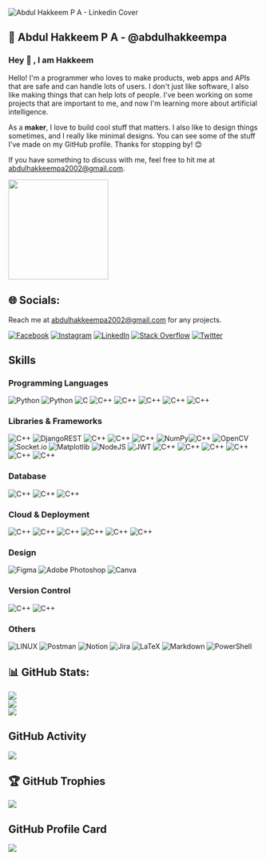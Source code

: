 ![Abdul Hakkeem P A - Linkedin Cover](https://github.com/abdulhakkeempa/abdulhakkeempa/assets/92361680/da8dbece-5f61-45d7-ba65-e037278006ee)

## :bust_in_silhouette: Abdul Hakkeem P A - @abdulhakkeempa
<h3>Hey 👋 , I am Hakkeem </h3> 

Hello! I'm a programmer who loves to make products, web apps and APIs that are safe and can handle lots of users. I don't just like software, I also like making things that can help lots of people. I've been working on some projects that are important to me, and now I'm learning more about artificial intelligence.   

As a **maker**, I love to build cool stuff that matters. I also like to design things sometimes, and I really like minimal designs. You can see some of the stuff I've made on my GitHub profile. Thanks for stopping by! 😊  

If you have something to discuss with me, feel free to hit me at <a href="mailto:abdulhakkeempa2002@gmail.com">abdulhakkeempa2002@gmail.com</a>.



<a href="https://www.buymeacoffee.com/abdulhakkeempa"><img src="https://cdn.buymeacoffee.com/buttons/v2/default-yellow.png" width="200" /></a>

## 🌐 Socials:
Reach me at <a href="" >abdulhakkeempa2002@gmail.com</a> for any projects.  

[![Facebook](https://img.shields.io/badge/Facebook-%231877F2.svg?logo=Facebook&logoColor=white)](https://facebook.com/abdulhakkeempa) [![Instagram](https://img.shields.io/badge/Instagram-%23E4405F.svg?logo=Instagram&logoColor=white)](https://instagram.com/_.hakkeem_) [![LinkedIn](https://img.shields.io/badge/LinkedIn-%230077B5.svg?logo=linkedin&logoColor=white)](https://linkedin.com/in/abdul-hakkeem-pa) [![Stack Overflow](https://img.shields.io/badge/-Stackoverflow-FE7A16?logo=stack-overflow&logoColor=white)](https://stackoverflow.com/users/hakkeempa) [![Twitter](https://img.shields.io/badge/Twitter-%231DA1F2.svg?logo=Twitter&logoColor=white)](https://twitter.com/abdulhakkeempa) 


## Skills
### Programming Languages
![Python](https://img.shields.io/badge/Python-3776AB?style=for-the-badge&logo=python&logoColor=white)
![Python](https://img.shields.io/badge/JavaScript-323330?style=for-the-badge&logo=javascript&logoColor=F7DF1E)
![C](https://img.shields.io/badge/C-00599C?style=for-the-badge&logo=c&logoColor=white)
![C++](https://img.shields.io/badge/C%2B%2B-00599C?style=for-the-badge&logo=c%2B%2B&logoColor=white)
![C++](https://img.shields.io/badge/Java-ED8B00?style=for-the-badge&logo=openjdk&logoColor=white)
![C++](https://img.shields.io/badge/PHP-777BB4?style=for-the-badge&logo=php&logoColor=white)
![C++](https://img.shields.io/badge/R-276DC3?style=for-the-badge&logo=r&logoColor=white)
![C++](https://img.shields.io/badge/Rust-000000?style=for-the-badge&logo=rust&logoColor=white)

### Libraries & Frameworks
![C++](https://img.shields.io/badge/django-092E20?style=for-the-badge&logo=django&logoColor=white)
![DjangoREST](https://img.shields.io/badge/DJANGO-REST-ff1709?style=for-the-badge&logo=django&logoColor=white&color=ff1709&labelColor=gray)
![C++](https://img.shields.io/badge/laravel-F05340?style=for-the-badge&logo=laravel&logoColor=white)
![C++](https://img.shields.io/badge/jQuery-0769AD?style=for-the-badge&logo=jquery&logoColor=white)
![C++](https://img.shields.io/badge/pandas-306998?style=for-the-badge&logo=pandas&logoColor=white)
![NumPy](https://img.shields.io/badge/numpy-%23013243.svg?style=for-the-badge&logo=numpy&logoColor=white)![C++](https://img.shields.io/badge/sklearn-29ABE2?style=for-the-badge&logo=scikit-learn&logoColor=white)
![OpenCV](https://img.shields.io/badge/opencv-%23white.svg?style=for-the-badge&logo=opencv&logoColor=white) 
![Socket.io](https://img.shields.io/badge/Socket.io-black?style=for-the-badge&logo=socket.io&badgeColor=010101)
![Matplotlib](https://img.shields.io/badge/Matplotlib-%23ffffff.svg?style=for-the-badge&logo=Matplotlib&logoColor=black)
![NodeJS](https://img.shields.io/badge/node.js-6DA55F?style=for-the-badge&logo=node.js&logoColor=white)
![JWT](https://img.shields.io/badge/JWT-black?style=for-the-badge&logo=JSON%20web%20tokens)
![C++](https://img.shields.io/badge/fastapi-009485?style=for-the-badge&logo=fastapi&logoColor=white)
![C++](https://img.shields.io/badge/Flask-000000?style=for-the-badge&logo=flask&logoColor=white)
![C++](https://img.shields.io/badge/HTML5-E34F26?style=for-the-badge&logo=html5&logoColor=white)
![C++](https://img.shields.io/badge/CSS3-1572B6?style=for-the-badge&logo=css3&logoColor=white)
![C++](https://img.shields.io/badge/Tailwind_CSS-38B2AC?style=for-the-badge&logo=tailwind-css&logoColor=white)
![C++](https://img.shields.io/badge/bootstrap-aa00ff?style=for-the-badge&logo=bootstrap&logoColor=white)

### Database
![C++](https://img.shields.io/badge/PostgreSQL-316192?style=for-the-badge&logo=postgresql&logoColor=white)
![C++](https://img.shields.io/badge/MySQL-00000F?style=for-the-badge&logo=mysql&logoColor=white)
![C++](https://img.shields.io/badge/MongoDB-4EA94B?style=for-the-badge&logo=mongodb&logoColor=white)

### Cloud & Deployment
![C++](https://img.shields.io/badge/Microsoft_Azure-0089D6?style=for-the-badge&logo=microsoft-azure&logoColor=white)
![C++](https://img.shields.io/badge/Google%20Cloud-0F9D58?style=for-the-badge&logo=googlecloud&logoColor=white)
![C++](https://img.shields.io/badge/Vercel-000000?style=for-the-badge&logo=vercel&logoColor=white)
![C++](https://img.shields.io/badge/nginx-009900?style=for-the-badge&logo=nginx&logoColor=white)
![C++](https://img.shields.io/badge/docker-0db7ed?style=for-the-badge&logo=docker&logoColor=white)
![C++](https://img.shields.io/badge/GitHub%20Actions-000000?style=for-the-badge&logo=github-actions&logoColor=white)

### Design
 ![Figma](https://img.shields.io/badge/figma-%23F24E1E.svg?style=for-the-badge&logo=figma&logoColor=white)
 ![Adobe Photoshop](https://img.shields.io/badge/adobe%20photoshop-%2331A8FF.svg?style=for-the-badge&logo=adobe%20photoshop&logoColor=white) ![Canva](https://img.shields.io/badge/Canva-%2300C4CC.svg?style=for-the-badge&logo=Canva&logoColor=white)

### Version Control
![C++](https://img.shields.io/badge/Git-F1502F?style=for-the-badge&logo=git&logoColor=white)
![C++](https://img.shields.io/badge/GitHub-000000?style=for-the-badge&logo=github&logoColor=white)

### Others
![LINUX](https://img.shields.io/badge/Linux-FCC624?style=for-the-badge&logo=linux&logoColor=black) ![Postman](https://img.shields.io/badge/Postman-FF6C37?style=for-the-badge&logo=postman&logoColor=white) ![Notion](https://img.shields.io/badge/Notion-%23000000.svg?style=for-the-badge&logo=notion&logoColor=white) ![Jira](https://img.shields.io/badge/jira-%230A0FFF.svg?style=for-the-badge&logo=jira&logoColor=white)
![LaTeX](https://img.shields.io/badge/latex-%23008080.svg?style=for-the-badge&logo=latex&logoColor=white) ![Markdown](https://img.shields.io/badge/markdown-%23000000.svg?style=for-the-badge&logo=markdown&logoColor=white) ![PowerShell](https://img.shields.io/badge/PowerShell-%235391FE.svg?style=for-the-badge&logo=powershell&logoColor=white)

## 📊 GitHub Stats:
![](https://github-readme-stats.vercel.app/api?username=abdulhakkeempa&theme=dark&hide_border=false&include_all_commits=true&count_private=true)<br/>
![](https://github-readme-streak-stats.herokuapp.com/?user=abdulhakkeempa&theme=dark&hide_border=false)<br/>
![](https://github-readme-stats.vercel.app/api/top-langs/?username=abdulhakkeempa&theme=dark&hide_border=false&include_all_commits=true&count_private=true&layout=compact)

## GitHub Activity
![](https://github-readme-activity-graph.cyclic.app/graph?username=abdulhakkeempa&theme=cobalt)

## 🏆 GitHub Trophies
![](https://github-profile-trophy.vercel.app/?username=abdulhakkeempa&theme=monokai&no-frame=true&no-bg=true&margin-w=4)

## GitHub Profile Card
![](https://github-profile-summary-cards.vercel.app/api/cards/profile-details?username=abdulhakkeempa&theme=github_dark)




<!--
**hakkeempa/hakkeempa** is a ✨ _special_ ✨ repository because its `README.md` (this file) appears on your GitHub profile.

Here are some ideas to get you started:

- 🔭 I’m currently working on ...
- 🌱 I’m currently learning ...
- 👯 I’m looking to collaborate on ...
- 🤔 I’m looking for help with ...
- 💬 Ask me about ...
- 📫 How to reach me: ...
- 😄 Pronouns: ...
- ⚡ Fun fact: ...
-->
